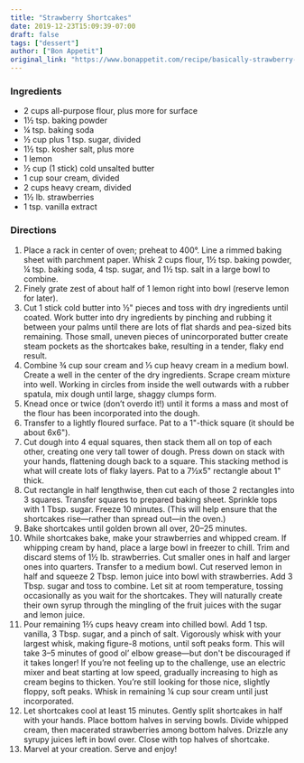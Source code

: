 ```yaml
---
title: "Strawberry Shortcakes"
date: 2019-12-23T15:09:39-07:00
draft: false
tags: ["dessert"]
author: ["Bon Appetit"]
original_link: "https://www.bonappetit.com/recipe/basically-strawberry-shortcakes"
---
```


### Ingredients
- 2 cups all-purpose flour, plus more for surface
- 1½ tsp. baking powder
- ¼ tsp. baking soda
- ½ cup plus 1 tsp. sugar, divided
- 1½ tsp. kosher salt, plus more
- 1 lemon
- ½ cup (1 stick) cold unsalted butter
- 1 cup sour cream, divided
- 2 cups heavy cream, divided
- 1½ lb. strawberries
- 1 tsp. vanilla extract

### Directions
1. Place a rack in center of oven; preheat to 400°. Line a rimmed baking sheet with parchment paper. Whisk 2 cups flour, 1½ tsp. baking powder, ¼ tsp. baking soda, 4 tsp. sugar, and 1½ tsp. salt in a large bowl to combine.
1. Finely grate zest of about half of 1 lemon right into bowl (reserve lemon for later).
1. Cut 1 stick cold butter into ½" pieces and toss with dry ingredients until coated. Work butter into dry ingredients by pinching and rubbing it between your palms until there are lots of flat shards and pea-sized bits remaining. Those small, uneven pieces of unincorporated butter create steam pockets as the shortcakes bake, resulting in a tender, flaky end result.
1. Combine ¾ cup sour cream and ⅓ cup heavy cream in a medium bowl. Create a well in the center of the dry ingredients. Scrape cream mixture into well. Working in circles from inside the well outwards with a rubber spatula, mix dough until large, shaggy clumps form.
1. Knead once or twice (don’t overdo it!) until it forms a mass and most of the flour has been incorporated into the dough.
1. Transfer to a lightly floured surface. Pat to a 1"-thick square (it should be about 6x6").
1. Cut dough into 4 equal squares, then stack them all on top of each other, creating one very tall tower of dough. Press down on stack with your hands, flattening dough back to a square. This stacking method is what will create lots of flaky layers. Pat to a 7½x5" rectangle about 1" thick.
1. Cut rectangle in half lengthwise, then cut each of those 2 rectangles into 3 squares. Transfer squares to prepared baking sheet. Sprinkle tops with 1 Tbsp. sugar. Freeze 10 minutes. (This will help ensure that the shortcakes rise—rather than spread out—in the oven.)
1. Bake shortcakes until golden brown all over, 20–25 minutes.
1. While shortcakes bake, make your strawberries and whipped cream. If whipping cream by hand, place a large bowl in freezer to chill. Trim and discard stems of 1½ lb. strawberries. Cut smaller ones in half and larger ones into quarters. Transfer to a medium bowl. Cut reserved lemon in half and squeeze 2 Tbsp. lemon juice into bowl with strawberries. Add 3 Tbsp. sugar and toss to combine. Let sit at room temperature, tossing occasionally as you wait for the shortcakes. They will naturally create their own syrup through the mingling of the fruit juices with the sugar and lemon juice.
1. Pour remaining 1⅔ cups heavy cream into chilled bowl. Add 1 tsp. vanilla, 3 Tbsp. sugar, and a pinch of salt. Vigorously whisk with your largest whisk, making figure-8 motions, until soft peaks form. This will take 3–5 minutes of good ol’ elbow grease—but don't be discouraged if it takes longer! If you’re not feeling up to the challenge, use an electric mixer and beat starting at low speed, gradually increasing to high as cream begins to thicken. You’re still looking for those nice, slightly floppy, soft peaks. Whisk in remaining ¼ cup sour cream until just incorporated.
1. Let shortcakes cool at least 15 minutes. Gently split shortcakes in half with your hands. Place bottom halves in serving bowls. Divide whipped cream, then macerated strawberries among bottom halves. Drizzle any syrupy juices left in bowl over. Close with top halves of shortcake.
1. Marvel at your creation. Serve and enjoy!
